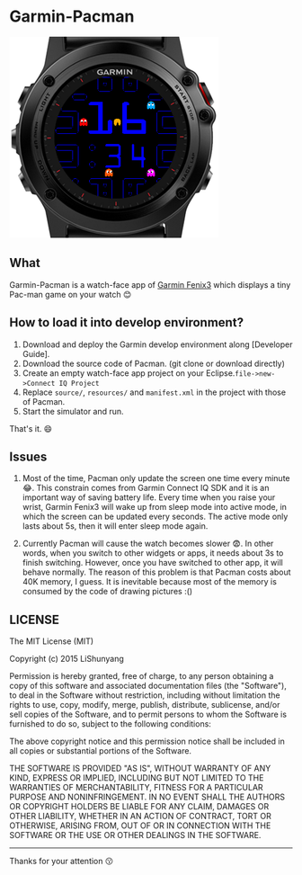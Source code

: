 Garmin-Pacman
=============

![snapshoot](https://github.com/southerncross/Garmin-Pacman/blob/master/snapshoot.png)


## What
Garmin-Pacman is a watch-face app of [Garmin Fenix3](fenix3.garmin.com) which displays a tiny Pac-man game on your watch :blush:


## How to load it into develop environment?

1. Download and deploy the Garmin develop environment along [Developer Guide].
2. Download the source code of Pacman. (git clone or download directly)
3. Create an empty watch-face app project on your Eclipse.`file->new->Connect IQ Project`
4. Replace `source/`, `resources/` and `manifest.xml` in the project with those of Pacman.
5. Start the simulator and run.

That's it. :smile:


## Issues

1. Most of the time, Pacman only update the screen one time every minute :joy:. This constrain comes from Garmin Connect IQ SDK and it is an important way of saving battery life.
Every time when you raise your wrist, Garmin Fenix3 will wake up from sleep mode into active mode, in which the screen can be updated every seconds. The active mode only lasts about 5s, then it will enter sleep mode again.

2. Currently Pacman will cause the watch becomes slower :fearful:. In other words, when you switch to other widgets or apps, it needs about 3s to finish switching. However, once you have switched to other app, it will behave normally.
The reason of this problem is that Pacman costs about 40K memory, I guess. It is inevitable because most of the memory is consumed by the code of drawing pictures :()


## LICENSE
The MIT License (MIT)

Copyright (c) 2015 LiShunyang

Permission is hereby granted, free of charge, to any person obtaining a copy
of this software and associated documentation files (the "Software"), to deal
in the Software without restriction, including without limitation the rights
to use, copy, modify, merge, publish, distribute, sublicense, and/or sell
copies of the Software, and to permit persons to whom the Software is
furnished to do so, subject to the following conditions:

The above copyright notice and this permission notice shall be included in all
copies or substantial portions of the Software.

THE SOFTWARE IS PROVIDED "AS IS", WITHOUT WARRANTY OF ANY KIND, EXPRESS OR
IMPLIED, INCLUDING BUT NOT LIMITED TO THE WARRANTIES OF MERCHANTABILITY,
FITNESS FOR A PARTICULAR PURPOSE AND NONINFRINGEMENT. IN NO EVENT SHALL THE
AUTHORS OR COPYRIGHT HOLDERS BE LIABLE FOR ANY CLAIM, DAMAGES OR OTHER
LIABILITY, WHETHER IN AN ACTION OF CONTRACT, TORT OR OTHERWISE, ARISING FROM,
OUT OF OR IN CONNECTION WITH THE SOFTWARE OR THE USE OR OTHER DEALINGS IN THE
SOFTWARE.


----
Thanks for your attention :kissing: